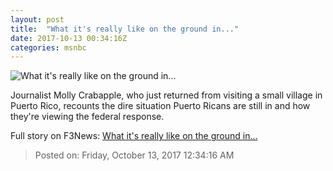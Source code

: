 ```yaml
---
layout: post
title:  "What it's really like on the ground in..."
date: 2017-10-13 00:34:16Z
categories: msnbc
---
```


![What it's really like on the ground in...](http://media1.s-nbcnews.com/j/MSNBC/Components/Video/201710/2017-10-13T00-36-28-2Z--1280x720.video_1067x600.jpg)

Journalist Molly Crabapple, who just returned from visiting a small village in Puerto Rico, recounts the dire situation Puerto Ricans are still in and how they're viewing the federal response.


Full story on F3News: [What it's really like on the ground in...](http://www.f3nws.com/n/zsVFAG)

> Posted on: Friday, October 13, 2017 12:34:16 AM
